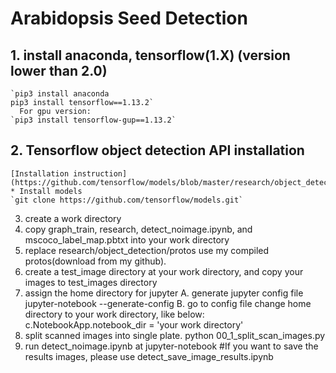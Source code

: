 # Arabidopsis Seed Detection

## 1. install anaconda, tensorflow(1.X) (version lower than 2.0)
	`pip3 install anaconda
	pip3 install tensorflow==1.13.2`
      For gpu version:
	`pip3 install tensorflow-gup==1.13.2`
## 2. Tensorflow object detection API installation
	[Installation instruction](https://github.com/tensorflow/models/blob/master/research/object_detection/g3doc/tf1.md)
	* Install models
	`git clone https://github.com/tensorflow/models.git`
3. create a work directory 
4. copy graph_train, research, detect_noimage.ipynb, and mscoco_label_map.pbtxt into your work directory
5. replace research/object_detection/protos use my compiled protos(download from my github).
6. create a test_image directory at your work directory, and copy your images to test_images directory
7. assign the home directory for jupyter
	A. generate jupyter config file
		jupyter-notebook --generate-config 
	B. go to config file change home directory to your work directory, like below:
		c.NotebookApp.notebook_dir = 'your work directory'
8. split scanned images into single plate.
   python 00_1_split_scan_images.py
9. run detect_noimage.ipynb at jupyter-notebook
#If you want to save the results images, please use detect_save_image_results.ipynb
